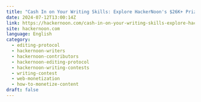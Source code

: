 ```yaml
---
title: "Cash In on Your Writing Skills: Explore HackerNoon's $26K+ Prize Pool!"
date: 2024-07-12T13:00:14Z
link: https://hackernoon.com/cash-in-on-your-writing-skills-explore-hackernoons-$26k-prize-pool?source=rss&utm_medium=RSS&utm_source=news.12bit.vn
site: hackernoon.com
language: English
category:
  - editing-protocol
  - hackernoon-writers
  - hackernoon-contributors
  - hackernoon-editing-protocol
  - hackernoon-writing-contests
  - writing-contest
  - web-monetization
  - how-to-monetize-content
draft: false
---
```

